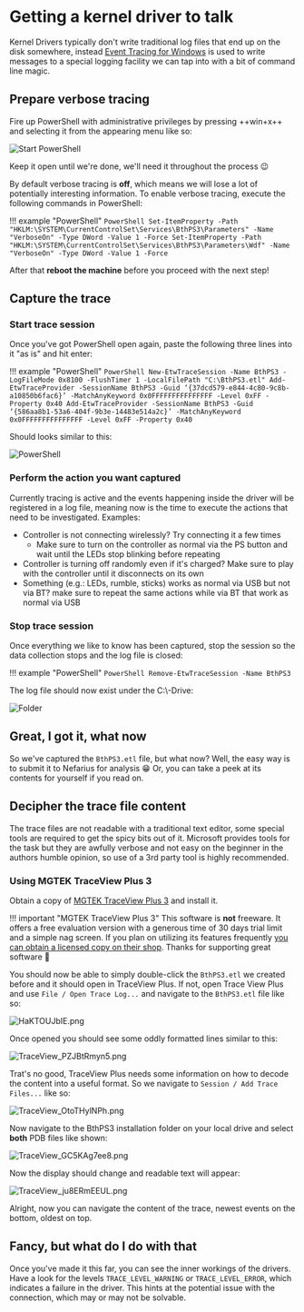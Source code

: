 # Getting a kernel driver to talk

Kernel Drivers typically don't write traditional log files that end up on the disk somewhere, instead [Event Tracing for Windows](https://docs.microsoft.com/en-us/windows-hardware/test/wpt/event-tracing-for-windows) is used to write messages to a special logging facility we can tap into with a bit of command line magic.

## Prepare verbose tracing

Fire up PowerShell with administrative privileges by pressing ++win+x++ and selecting it from the appearing menu like so:

![Start PowerShell](../../images/Y2bzZWdYK4.png)

Keep it open until we're done, we'll need it throughout the process 😉

By default verbose tracing is **off**, which means we will lose a lot of potentially interesting information. To enable verbose tracing, execute the following commands in PowerShell:

!!! example "PowerShell"
    ```PowerShell
    Set-ItemProperty -Path "HKLM:\SYSTEM\CurrentControlSet\Services\BthPS3\Parameters" -Name "VerboseOn" -Type DWord -Value 1 -Force
    Set-ItemProperty -Path "HKLM:\SYSTEM\CurrentControlSet\Services\BthPS3\Parameters\Wdf" -Name "VerboseOn" -Type DWord -Value 1 -Force
    ```

After that **reboot the machine** before you proceed with the next step!

## Capture the trace

### Start trace session

Once you've got PowerShell open again, paste the following three lines into it "as is" and hit enter:

!!! example "PowerShell"
    ```PowerShell
    New-EtwTraceSession -Name BthPS3 -LogFileMode 0x8100 -FlushTimer 1 -LocalFilePath "C:\BthPS3.etl"
    Add-EtwTraceProvider -SessionName BthPS3 -Guid ‘{37dcd579-e844-4c80-9c8b-a10850b6fac6}’ -MatchAnyKeyword 0x0FFFFFFFFFFFFFFF -Level 0xFF -Property 0x40
    Add-EtwTraceProvider -SessionName BthPS3 -Guid ‘{586aa8b1-53a6-404f-9b3e-14483e514a2c}’ -MatchAnyKeyword 0x0FFFFFFFFFFFFFFF -Level 0xFF -Property 0x40
    ```

Should looks similar to this:

![PowerShell](../../images/35cnHUOIwv.png)

### Perform the action you want captured

Currently tracing is active and the events happening inside the driver will be registered in a log file, meaning now is the time to execute the actions that need to be investigated. Examples:

- Controller is not connecting wirelessly? Try connecting it a few times
    -  Make sure to turn on the controller as normal via the PS button and wait until the LEDs stop blinking before repeating
- Controller is turning off randomly even if it's charged? Make sure to play with the controller until it disconnects on its own
- Something (e.g.: LEDs, rumble, sticks) works as normal via USB but not via BT? make sure to repeat the same actions while via BT that work as normal via USB

### Stop trace session

Once everything we like to know has been captured, stop the session so the data collection stops and the log file is closed:

!!! example "PowerShell"
    ```PowerShell
    Remove-EtwTraceSession -Name BthPS3
    ```

The log file should now exist under the C:\\-Drive:

![Folder](../../images/AnyDesk_LVe8LzooAQ.png)

## Great, I got it, what now

So we've captured the `BthPS3.etl` file, but what now? Well, the easy way is to submit it to Nefarius for analysis 😁 Or, you can take a peek at its contents for yourself if you read on.

## Decipher the trace file content

The trace files are not readable with a traditional text editor, some special tools are required to get the spicy bits out of it. Microsoft provides tools for the task but they are awfully verbose and not easy on the beginner in the authors humble opinion, so use of a 3rd party tool is highly recommended.

### Using MGTEK TraceView Plus 3

Obtain a copy of [MGTEK TraceView Plus 3](https://www.mgtek.com/traceview) and install it.

!!! important "MGTEK TraceView Plus 3"
    This software is **not** freeware. It offers a free evaluation version with a generous time of 30 days trial limit and a simple nag screen. If you plan on utilizing its features frequently [you can obtain a licensed copy on their shop](https://www.mgtek.com/traceview/shop). Thanks for supporting great software 🥰

You should now be able to simply double-click the `BthPS3.etl` we created before and it should open in TraceView Plus. If not, open Trace View Plus and use `File / Open Trace Log...` and navigate to the `BthPS3.etl` file like so:

![HaKTOUJbIE.png](../../images/HaKTOUJbIE.png)

Once opened you should see some oddly formatted lines similar to this:

![TraceView_PZJBtRmyn5.png](../../images/TraceView_PZJBtRmyn5.png)

Trat's no good, TraceView Plus needs some information on how to decode the content into a useful format. So we navigate to `Session / Add Trace Files...` like so:

![TraceView_OtoTHylNPh.png](../../images/TraceView_OtoTHylNPh.png)

Now navigate to the BthPS3 installation folder on your local drive and select **both** PDB files like shown:

![TraceView_GC5KAg7ee8.png](../../images/TraceView_GC5KAg7ee8.png)

Now the display should change and readable text will appear:

![TraceView_ju8ERmEEUL.png](../../images/TraceView_ju8ERmEEUL.png)

Alright, now you can navigate the content of the trace, newest events on the bottom, oldest on top.

## Fancy, but what do I do with that

Once you've made it this far, you can see the inner workings of the drivers. Have a look for the levels `TRACE_LEVEL_WARNING` or `TRACE_LEVEL_ERROR`, which indicates a failure in the driver. This hints at the potential issue with the connection, which may or may not be solvable.
